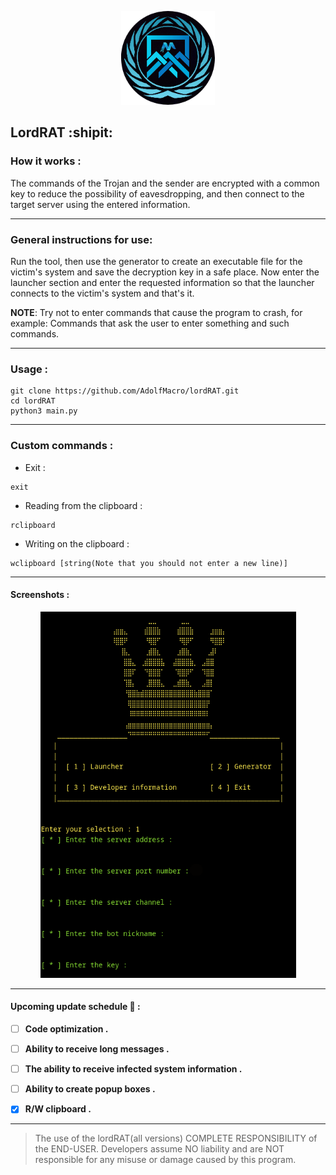 <p align="center">
  <img 
    width="150"
    height="150"
    src="https://github.com/AdolfMacro/AdolfMacro/blob/main/logo.png"
  >
</p>


## LordRAT :shipit:

### How it works :
The commands of the Trojan and the sender are encrypted with a common key to reduce the possibility of eavesdropping, and then connect to the target server using the entered information.


------

### General instructions for use:
Run the tool, then use the generator to create an executable file for the victim's system and save the decryption key in a safe place.
Now enter the launcher section and enter the requested information so that the launcher connects to the victim's system and that's it.

**NOTE**: Try not to enter commands that cause the program to crash, for example: Commands that ask the user to enter something and such commands.

------

### Usage :
```
git clone https://github.com/AdolfMacro/lordRAT.git
cd lordRAT
python3 main.py
```
------


### Custom commands :
- Exit :
```
exit
```


- Reading from the clipboard :

```
rclipboard
```

- Writing on the clipboard :
```
wclipboard [string(Note that you should not enter a new line)]
```


-------
#### Screenshots :

<p align="center">
  <img 
    width="409"
    height="586"
    src="https://raw.githubusercontent.com/AdolfMacro/lordRAT/main/screenshots/1.png"
  >
</p>

------

#### Upcoming update schedule 🌱 :

- [ ] **Code optimization .**

- [ ] **Ability to receive long messages .**

- [ ] **The ability to receive infected system information .**

- [ ] **Ability to create popup boxes .**

- [x] **R/W clipboard .**

------

> The use of the lordRAT(all versions) COMPLETE RESPONSIBILITY of the END-USER. Developers assume NO liability and are NOT responsible for any misuse or damage caused by this program.
